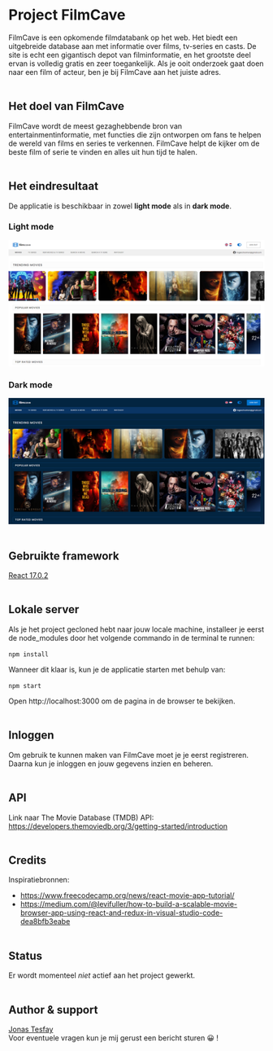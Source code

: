 # **Project FilmCave**

FilmCave is een opkomende filmdatabank op het web. Het biedt een uitgebreide database aan met informatie over films, tv-series en casts. De site is echt een gigantisch depot van filminformatie, en het grootste deel ervan is volledig gratis en zeer toegankelijk. Als je ooit onderzoek gaat doen naar een film of acteur, ben je bij FilmCave aan het juiste adres.
<br/><br/>

## Het doel van FilmCave

FilmCave wordt de meest gezaghebbende bron van entertainmentinformatie, met functies die zijn ontworpen om fans te helpen de wereld van films en series te verkennen. FilmCave helpt de kijker om de beste film of serie te vinden en alles uit hun tijd te halen.
<br/><br/>

## Het eindresultaat

De applicatie is beschikbaar in zowel **light mode** als in **dark mode**.

### Light mode

![FilmCave application in light mode](src/img/preview-light.png)

### Dark mode

![FilmCave application in dark mode](src/img/preview-dark.png)
<br/><br/>

## Gebruikte framework

[React 17.0.2](https://reactjs.org/)
<br/><br/>

## Lokale server

Als je het project gecloned hebt naar jouw locale machine, installeer je eerst de node_modules door het volgende commando in de terminal te runnen:

`npm install`

Wanneer dit klaar is, kun je de applicatie starten met behulp van:

`npm start`

Open http://localhost:3000 om de pagina in de browser te bekijken.
<br/><br/>

## Inloggen

Om gebruik te kunnen maken van FilmCave moet je je eerst registreren. Daarna kun je inloggen en jouw gegevens inzien en beheren.<br/><br/>

## API

Link naar The Movie Database (TMDB) API: </br>
https://developers.themoviedb.org/3/getting-started/introduction
<br/><br/>

## Credits

Inspiratiebronnen:

- https://www.freecodecamp.org/news/react-movie-app-tutorial/
- https://medium.com/@levifuller/how-to-build-a-scalable-movie-browser-app-using-react-and-redux-in-visual-studio-code-dea8bfb3eabe
  <br/><br/>

## Status

Er wordt momenteel _niet_ actief aan het project gewerkt.
<br/><br/>

## Author & support

[Jonas Tesfay](https://www.linkedin.com/in/jonas-tesfay-963557173/)</br>
Voor eventuele vragen kun je mij gerust een bericht sturen 😀 !
